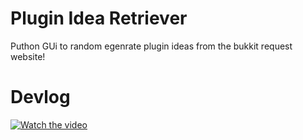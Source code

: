 # Plugin Idea Retriever

Puthon GUi to random egenrate plugin ideas from the bukkit request website!

# Devlog
[![Watch the video](https://img.youtube.com/vi/YcnrgZk8Pa4/maxresdefault.jpg)](https://www.youtube.com/watch?v=YcnrgZk8Pa4)

